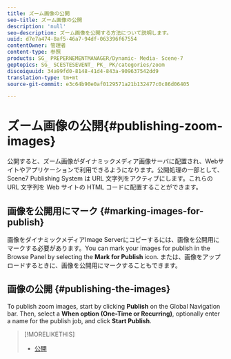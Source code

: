 ```yaml
---
title: ズーム画像の公開
seo-title: ズーム画像の公開
description: 'null'
seo-description: ズーム画像を公開する方法について説明します。
uuid: d7e7a474-8af5-46a7-94df-063396f67554
contentOwner: 管理者
content-type: 参照
products: SG_ PREPERNEMENTMANAGER/Dynamic- Media- Scene-7
geptopics: SG_ SCESTESEVENT_ PK_ PK/categories/zoom
discoiquuid: 34a99fd0-8148-41d4-843a-909637542dd9
translation-type: tm+mt
source-git-commit: e3c64b90e0af0129571a21b132477c0c86d06405

---
```



# ズーム画像の公開{#publishing-zoom-images}

公開すると、ズーム画像がダイナミックメディア画像サーバに配置され、Webサイトやアプリケーションで利用できるようになります。公開処理の一部として、Scene7 Publishing System は URL 文字列をアクティブにします。これらの URL 文字列を Web サイトの HTML コードに配置することができます。

## 画像を公開用にマーク {#marking-images-for-publish}

画像をダイナミックメディアImage Serverにコピーするには、画像を公開用にマークする必要があります。You can mark your images for publish in the Browse Panel by selecting the **Mark for Publish** icon. または、画像をアップロードするときに、画像を公開用にマークすることもできます。

## 画像の公開 {#publishing-the-images}

To publish zoom images, start by clicking **Publish** on the Global Navigation bar. Then, select a **When option (One-Time or Recurring)**, optionally enter a name for the publish job, and click **Start Publish**.

>[!MORELIKETHIS]
>
>* [公開](publishing-files.md#publishing_files)

